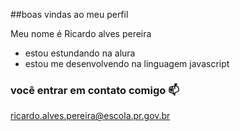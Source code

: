 ##boas vindas ao meu perfil

Meu nome é Ricardo alves pereira 

- estou estundando na alura
 - estou me desenvolvendo na linguagem javascript 

### você entrar em contato comigo 📫

ricardo.alves.pereira@escola.pr.gov.br
